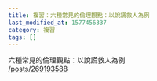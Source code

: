 ```yaml
---
title: 複習：六種常見的倫理觀點：以說謊救人為例
last_modified_at: 1577456337
category: 複習
tags: []
---
```


<p>六種常見的倫理觀點：以說謊救人為例<br/>
<a href="/posts/269193588" target="_blank">/posts/269193588</a></p>
<p> </p>
